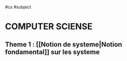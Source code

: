 #cs #subject  


# COMPUTER SCIENSE 

## **Theme 1** : [[Notion de systeme|Notion fondamental]] sur les systeme
